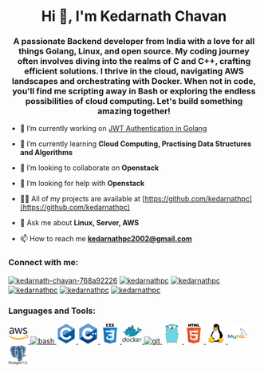 <h1 align="center">Hi 👋, I'm Kedarnath Chavan</h1>
<h3 align="center">A passionate Backend developer from India with a love for all things Golang, Linux, and open source. My coding journey often involves diving into the realms of C and C++, crafting efficient solutions. I thrive in the cloud, navigating AWS landscapes and orchestrating with Docker. When not in code, you'll find me scripting away in Bash or exploring the endless possibilities of cloud computing. Let's build something amazing together!</h3>

- 🔭 I’m currently working on [JWT Authentication in Golang](https://github.com/kedarnathpc/go-authentication)

- 🌱 I’m currently learning **Cloud Computing, Practising Data Structures and Algorithms**

- 👯 I’m looking to collaborate on **Openstack**

- 🤝 I’m looking for help with **Openstack**

- 👨‍💻 All of my projects are available at [https://github.com/kedarnathpc](https://github.com/kedarnathpc)

- 💬 Ask me about **Linux, Server, AWS**

- 📫 How to reach me **kedarnathpc2002@gmail.com**

<h3 align="left">Connect with me:</h3>
<p align="left">
<a href="https://linkedin.com/in/kedarnath-chavan-768a92226" target="blank"><img align="center" src="https://raw.githubusercontent.com/rahuldkjain/github-profile-readme-generator/master/src/images/icons/Social/linked-in-alt.svg" alt="kedarnath-chavan-768a92226" height="30" width="40" /></a>
<a href="https://instagram.com/kedarnathpc" target="blank"><img align="center" src="https://raw.githubusercontent.com/rahuldkjain/github-profile-readme-generator/master/src/images/icons/Social/instagram.svg" alt="kedarnathpc" height="30" width="40" /></a>
<a href="https://www.codechef.com/users/kedarnathpc" target="blank"><img align="center" src="https://cdn.jsdelivr.net/npm/simple-icons@3.1.0/icons/codechef.svg" alt="kedarnathpc" height="30" width="40" /></a>
<a href="https://www.hackerrank.com/kedarnathpc" target="blank"><img align="center" src="https://raw.githubusercontent.com/rahuldkjain/github-profile-readme-generator/master/src/images/icons/Social/hackerrank.svg" alt="kedarnathpc" height="30" width="40" /></a>
<a href="https://www.leetcode.com/kedarnathpc" target="blank"><img align="center" src="https://raw.githubusercontent.com/rahuldkjain/github-profile-readme-generator/master/src/images/icons/Social/leet-code.svg" alt="kedarnathpc" height="30" width="40" /></a>
<a href="https://auth.geeksforgeeks.org/user/kedarnathpc" target="blank"><img align="center" src="https://raw.githubusercontent.com/rahuldkjain/github-profile-readme-generator/master/src/images/icons/Social/geeks-for-geeks.svg" alt="kedarnathpc" height="30" width="40" /></a>
</p>

<h3 align="left">Languages and Tools:</h3>
<p align="left"> <a href="https://aws.amazon.com" target="_blank" rel="noreferrer"> <img src="https://raw.githubusercontent.com/devicons/devicon/master/icons/amazonwebservices/amazonwebservices-original-wordmark.svg" alt="aws" width="40" height="40"/> </a> <a href="https://www.gnu.org/software/bash/" target="_blank" rel="noreferrer"> <img src="https://www.vectorlogo.zone/logos/gnu_bash/gnu_bash-icon.svg" alt="bash" width="40" height="40"/> </a> <a href="https://www.cprogramming.com/" target="_blank" rel="noreferrer"> <img src="https://raw.githubusercontent.com/devicons/devicon/master/icons/c/c-original.svg" alt="c" width="40" height="40"/> </a> <a href="https://www.w3schools.com/cpp/" target="_blank" rel="noreferrer"> <img src="https://raw.githubusercontent.com/devicons/devicon/master/icons/cplusplus/cplusplus-original.svg" alt="cplusplus" width="40" height="40"/> </a> <a href="https://www.w3schools.com/css/" target="_blank" rel="noreferrer"> <img src="https://raw.githubusercontent.com/devicons/devicon/master/icons/css3/css3-original-wordmark.svg" alt="css3" width="40" height="40"/> </a> <a href="https://www.docker.com/" target="_blank" rel="noreferrer"> <img src="https://raw.githubusercontent.com/devicons/devicon/master/icons/docker/docker-original-wordmark.svg" alt="docker" width="40" height="40"/> </a> <a href="https://git-scm.com/" target="_blank" rel="noreferrer"> <img src="https://www.vectorlogo.zone/logos/git-scm/git-scm-icon.svg" alt="git" width="40" height="40"/> </a> <a href="https://golang.org" target="_blank" rel="noreferrer"> <img src="https://raw.githubusercontent.com/devicons/devicon/master/icons/go/go-original.svg" alt="go" width="40" height="40"/> </a> <a href="https://www.w3.org/html/" target="_blank" rel="noreferrer"> <img src="https://raw.githubusercontent.com/devicons/devicon/master/icons/html5/html5-original-wordmark.svg" alt="html5" width="40" height="40"/> </a> <a href="https://www.linux.org/" target="_blank" rel="noreferrer"> <img src="https://raw.githubusercontent.com/devicons/devicon/master/icons/linux/linux-original.svg" alt="linux" width="40" height="40"/> </a> <a href="https://www.mysql.com/" target="_blank" rel="noreferrer"> <img src="https://raw.githubusercontent.com/devicons/devicon/master/icons/mysql/mysql-original-wordmark.svg" alt="mysql" width="40" height="40"/> </a> <a href="https://www.postgresql.org" target="_blank" rel="noreferrer"> <img src="https://raw.githubusercontent.com/devicons/devicon/master/icons/postgresql/postgresql-original-wordmark.svg" alt="postgresql" width="40" height="40"/> </a> </p>
